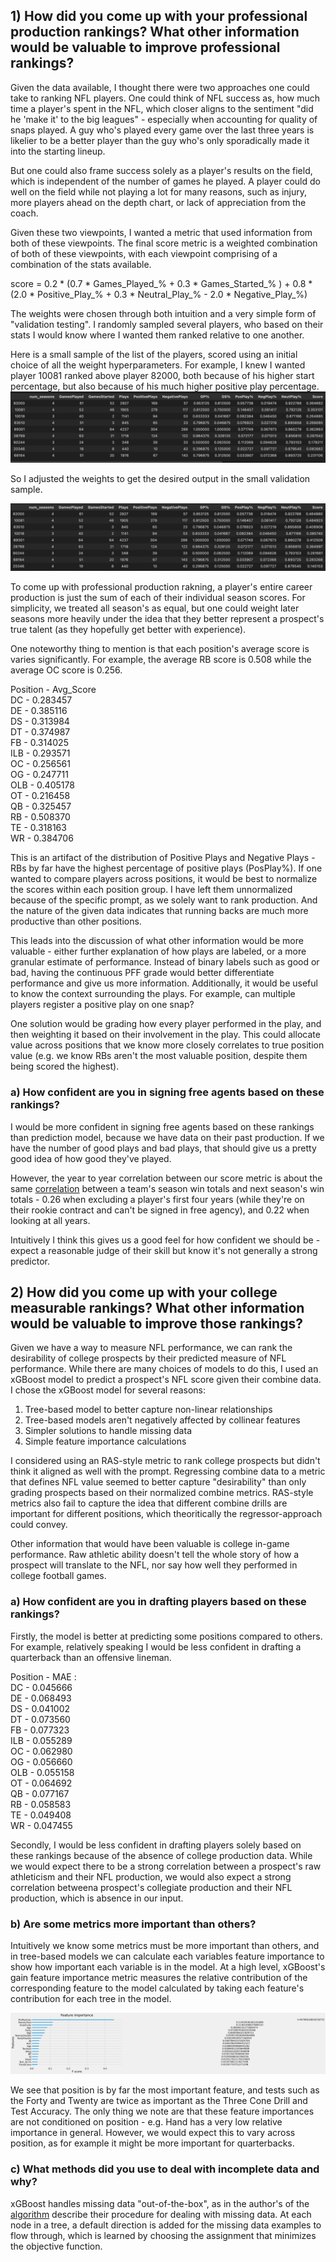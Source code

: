 
## 1) How did you come up with your professional production rankings?  What other information would be valuable to improve professional rankings?

Given the data available, I thought there were two approaches one could take to ranking NFL players. One could think of NFL success as, how much time a player's spent in the NFL, which closer aligns to the sentiment "did he 'make it' to the big leagues" - especially when accounting for quality of snaps played. A guy who's played every game over the last three years is likelier to be a better player than the guy who's only sporadically made it into the starting lineup.

But one could also frame success solely as a player's results on the field, which is independent of the number of games he played. A player could do well on the field while not playing a lot for many reasons, such as injury, more players ahead on the depth chart, or lack of appreciation from the coach. 

Given these two viewpoints, I wanted a metric that used information from both of these viewpoints. The final score metric is a weighted combination of both of these viewpoints, with each viewpoint comprising of a combination of the stats available.

score = 0.2 * (0.7 * Games_Played_% + 0.3 * Games_Started_% ) 
\+ 0.8 * (2.0 * Positive_Play_% + 0.3 * Neutral_Play_% - 2.0 * Negative_Play_%)

The weights were chosen through both intuition and a very simple form of "validation testing". I randomly sampled several players, who based on their stats I would know where I wanted them ranked relative to one another.

Here is a small sample of the list of the players, scored using an initial choice of all the weight hyperparameters. For example, I knew I wanted player 10081 ranked above player 82000, both because of his higher start percentage, but also because of his much higher positive play percentage.
![alt text](image.png)

So I adjusted the weights to get the desired output in the small validation sample.

![alt text](image-1.png)

To come up with professional production rakning, a player's entire career production is just the sum of each of their individual season scores. For simplicity, we treated all season's as equal, but one could weight later seasons more heavily under the idea that they better represent a prospect's true talent (as they hopefully get better with experience).

One noteworthy thing to mention is that each position's average score is varies significantly. For example, the average RB score is 0.508 while the average OC score is 0.256.

Position - Avg_Score  
DC  -   0.283457  
DE  -   0.385116  
DS  -   0.313984  
DT  -   0.374987  
FB  -   0.314025  
ILB  -  0.293571  
OC   -  0.256561  
OG   -  0.247711  
OLB  -  0.405178  
OT   -  0.216458  
QB   -  0.325457  
RB   -  0.508370  
TE   -  0.318163  
WR   -  0.384706  

This is an artifact of the distribution of Positive Plays and Negative Plays - RBs by far have the highest percentage of positive plays (PosPlay%). If one wanted to compare players across positions, it would be best to normalize the scores within each position group. I have left them unnormalized because of the specific prompt, as we solely want to rank production. And the nature of the given data indicates that running backs are much more productive than other positions.

This leads into the discussion of what other information would be more valuable - either further explanation of how plays are labeled, or a more granular estimate of performance. Instead of binary labels such as good or bad, having the continuous PFF grade would better differentiate performance and give us more information. Additionally, it would be useful to know the context surrounding the plays. For example, can multiple players register a positive play on one snap? 

One solution would be grading how every player performed in the play, and then weighting it based on their involvement in the play. This could allocate value across positions that we know more closely correlates to true position value (e.g. we know RBs aren't the most valuable position, despite them being scored the highest).

### a)      How confident are you in signing free agents based on these rankings?

I would be more confident in signing free agents based on these rankings than prediction model, because we have data on their past production. If we have the number of good plays and bad plays, that should give us a pretty good idea of how good they've played.

However, the year to year correlation between our score metric is about the same [correlation](https://footballfanspot.com/2021/08/12/which-stats-are-most-predictable-and-predictive/) between a team's season win totals and next season's win totals - 0.26 when excluding a player's first four years (while they're on their rookie contract and can't be signed in free agency), and 0.22 when looking at all years.

Intuitively I think this gives us a good feel for how confident we should be - expect a reasonable judge of their skill but know it's not generally a strong predictor.

## 2) How did you come up with your college measurable rankings?  What other information would be valuable to improve those rankings?

Given we have a way to measure NFL performance, we can rank the desirability of college prospects by their predicted measure of NFL performance. While there are many choices of models to do this, I used an xGBoost model to predict a prospect's NFL score given their combine data. I chose the xGBoost model for several reasons:

1) Tree-based model to better capture non-linear relationships
2) Tree-based models aren't negatively affected by collinear features
3) Simpler solutions to handle missing data
4) Simple feature importance calculations

I considered using an RAS-style metric to rank college prospects but didn't think it aligned as well with the prompt. Regressing combine data to a metric that defines NFL value seemed to better capture "desirability" than only grading prospects based on their normalized combine metrics. RAS-style metrics also fail to capture the idea that different combine drills are important for different positions, which theoritically the regressor-approach could convey.

Other information that would have been valuable is college in-game performance. Raw athletic ability doesn't tell the whole story of how a prospect will translate to the NFL, nor say how well they performed in college football games.

### a) How confident are you in drafting players based on these rankings?

Firstly, the model is better at predicting some positions compared to others. For example, relatively speaking I would be less confident in drafting a quarterback than an offensive lineman.

Position - MAE :   
DC  -   0.045666   
DE  -   0.068493  
DS  -   0.041002  
DT  -   0.073560  
FB  -   0.077323  
ILB  -  0.055289  
OC   -  0.062980  
OG   -  0.056660  
OLB  -  0.055158  
OT   -  0.064692  
QB   -  0.077167   
RB   -  0.058583  
TE   -  0.049408  
WR   -  0.047455  

Secondly, I would be less confident in drafting players solely based on these rankings because of the absence of college production data. While we would expect there to be a strong correlation between a prospect's raw athleticism and their NFL production, we would also expect a strong correlation betweena prospect's collegiate production and their NFL production, which is absence in our input.

### b) Are some metrics more important than others? 

Intuitively we know some metrics must be more important than others, and in tree-based models we can calculate each variables feature importance to show how important each variable is in the model. At a high level, xGBoost's gain feature importance metric measures the relative contribution of the corresponding feature to the model calculated by taking each feature's contribution for each tree in the model.

![alt text](image-2.png)

We see that position is by far the most important feature, and tests such as the Forty and Twenty are twice as important as the Three Cone Drill and Test Accuracy. The only thing we note are that these feature importances are not conditioned on position - e.g. Hand has a very low relative importance in general. However, we would expect this to vary across position, as for example it might be more important for quarterbacks.


### c) What methods did you use to deal with incomplete data and why?

xGBoost handles missing data "out-of-the-box", as in the author's of the [algorithm](https://arxiv.org/pdf/1603.02754v3.pdf) describe their procedure for dealing with missing data. At each node in a tree, a default direction is added for the missing data examples to flow through, which is learned by choosing the assignment that minimizes the objective function.

